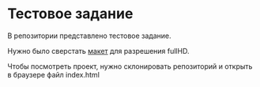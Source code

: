 # Тестовое задание
В репозитории представлено тестовое задание.

Нужно было сверстать [макет](https://www.figma.com/file/LP1CVONTsu2altE9cjngaf/%D0%A2%D0%B5%D1%81%D1%82%D0%BE%D0%B2%D0%BE%D0%B5?node-id=1%3A3) для разрешения fullHD.

Чтобы посмотреть проект, нужно склонировать репозиторий и открыть в браузере файл index.html